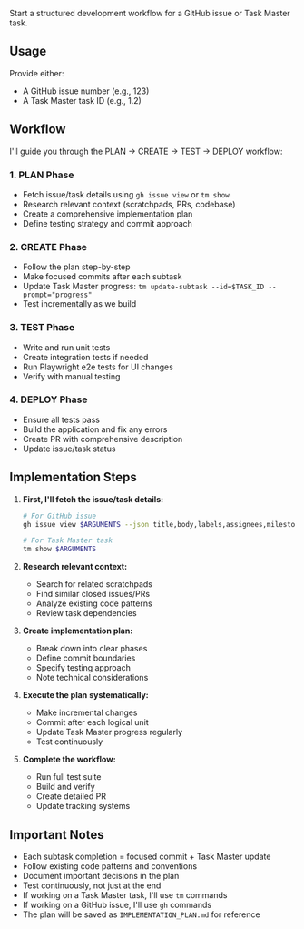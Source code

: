 Start a structured development workflow for a GitHub issue or Task Master task.

## Usage
Provide either:
- A GitHub issue number (e.g., 123)
- A Task Master task ID (e.g., 1.2)

## Workflow

I'll guide you through the PLAN → CREATE → TEST → DEPLOY workflow:

### 1. PLAN Phase
- Fetch issue/task details using `gh issue view` or `tm show`
- Research relevant context (scratchpads, PRs, codebase)
- Create a comprehensive implementation plan
- Define testing strategy and commit approach

### 2. CREATE Phase  
- Follow the plan step-by-step
- Make focused commits after each subtask
- Update Task Master progress: `tm update-subtask --id=$TASK_ID --prompt="progress"`
- Test incrementally as we build

### 3. TEST Phase
- Write and run unit tests
- Create integration tests if needed
- Run Playwright e2e tests for UI changes
- Verify with manual testing

### 4. DEPLOY Phase
- Ensure all tests pass
- Build the application and fix any errors
- Create PR with comprehensive description
- Update issue/task status

## Implementation Steps

1. **First, I'll fetch the issue/task details:**
   ```bash
   # For GitHub issue
   gh issue view $ARGUMENTS --json title,body,labels,assignees,milestone
   
   # For Task Master task  
   tm show $ARGUMENTS
   ```

2. **Research relevant context:**
   - Search for related scratchpads
   - Find similar closed issues/PRs
   - Analyze existing code patterns
   - Review task dependencies

3. **Create implementation plan:**
   - Break down into clear phases
   - Define commit boundaries
   - Specify testing approach
   - Note technical considerations

4. **Execute the plan systematically:**
   - Make incremental changes
   - Commit after each logical unit
   - Update Task Master progress regularly
   - Test continuously

5. **Complete the workflow:**
   - Run full test suite
   - Build and verify
   - Create detailed PR
   - Update tracking systems

## Important Notes
- Each subtask completion = focused commit + Task Master update
- Follow existing code patterns and conventions
- Document important decisions in the plan
- Test continuously, not just at the end
- If working on a Task Master task, I'll use `tm` commands
- If working on a GitHub issue, I'll use `gh` commands
- The plan will be saved as `IMPLEMENTATION_PLAN.md` for reference